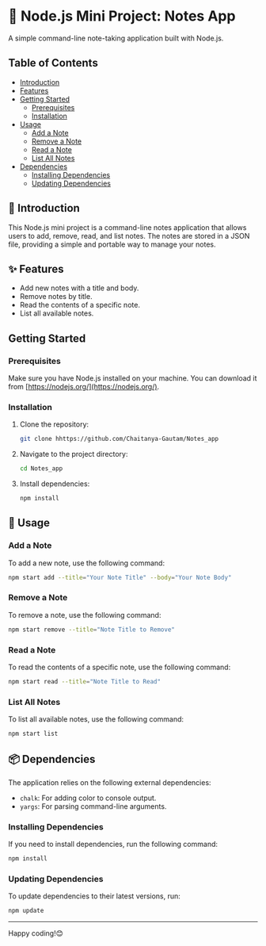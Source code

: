 
# 📝 Node.js Mini Project: Notes App

A simple command-line note-taking application built with Node.js.

## Table of Contents

- [Introduction](#introduction)
- [Features](#features)
- [Getting Started](#getting-started)
  - [Prerequisites](#prerequisites)
  - [Installation](#installation)
- [Usage](#usage)
  - [Add a Note](#add-a-note)
  - [Remove a Note](#remove-a-note)
  - [Read a Note](#read-a-note)
  - [List All Notes](#list-all-notes)
- [Dependencies](#dependencies)
  - [Installing Dependencies](#installing-dependencies)
  - [Updating Dependencies](#updating-dependencies)


## 🚀 Introduction

This Node.js mini project is a command-line notes application that allows users to add, remove, read, and list notes. The notes are stored in a JSON file, providing a simple and portable way to manage your notes.

## ✨ Features

- Add new notes with a title and body.
- Remove notes by title.
- Read the contents of a specific note.
- List all available notes.

## Getting Started

### Prerequisites

Make sure you have Node.js installed on your machine. You can download it from [https://nodejs.org/](https://nodejs.org/).

### Installation

1. Clone the repository:

   ```bash
   git clone hhttps://github.com/Chaitanya-Gautam/Notes_app
   ```

2. Navigate to the project directory:

   ```bash
   cd Notes_app
   ```

3. Install dependencies:

   ```bash
   npm install
   ```

## 🚀 Usage

### Add a Note

To add a new note, use the following command:

```bash
npm start add --title="Your Note Title" --body="Your Note Body"
```

### Remove a Note

To remove a note, use the following command:

```bash
npm start remove --title="Note Title to Remove"
```

### Read a Note

To read the contents of a specific note, use the following command:

```bash
npm start read --title="Note Title to Read"
```

### List All Notes

To list all available notes, use the following command:

```bash
npm start list
```

## 📦 Dependencies

The application relies on the following external dependencies:

- `chalk`: For adding color to console output.
- `yargs`: For parsing command-line arguments.

### Installing Dependencies

If you need to install dependencies, run the following command:

```bash
npm install
```

### Updating Dependencies

To update dependencies to their latest versions, run:

```bash
npm update
```

---
Happy coding!😊
